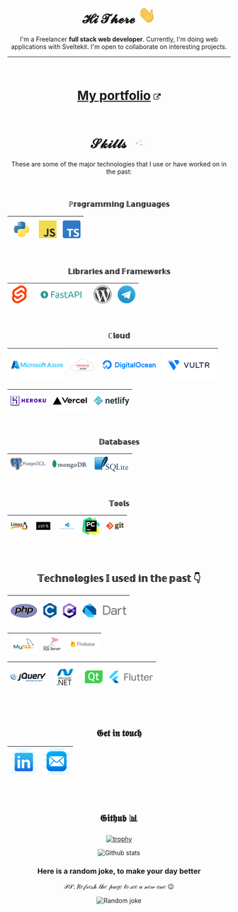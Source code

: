 <div align="center">

# 𝓗𝓲 𝓣𝓱𝓮𝓻𝓮 ![Hi.gif](./i/hi.gif)

I'm a Freelancer **full stack web developer**. Currently, I'm doing web applications with Sveltekit. I'm open to collaborate on interesting projects.

---
<br>

# [My portfolio](https://computly.me) ![External link icon](./i/external-link.png)

<br>

# 𝓢𝓴𝓲𝓵𝓵𝓼 ![Juggling.gif](./i/jg.gif)

These are some of the major technologies that I use or have worked on in the past:

<br>

### **ℙ𝕣𝕠𝕘𝕣𝕒𝕞𝕞𝕚𝕟𝕘 𝕃𝕒𝕟𝕘𝕦𝕒𝕘𝕖𝕤**

| ![Python](./i/py.png) | ![Javascript](./i/js.png) | ![Typescript](./i/ts.png) |
| --------------------- | ------------------------- | ------------------------- |

<br>

### **𝕃𝕚𝕓𝕣𝕒𝕣𝕚𝕖𝕤 𝕒𝕟𝕕 𝔽𝕣𝕒𝕞𝕖𝕨𝕠𝕣𝕜𝕤**
| ![Svelte](./i/svelte.png) | ![FastAPI](./i/fastapi.png) | ![Wordpress](./i/wp.png) | ![Telegram bot API](./i/tg.png) |
| ------------------------- | --------------------------- | ------------------------ | ------------------------------- |

<br>

### **ℂ𝕝𝕠𝕦𝕕**

| ![Microsoft Azure](./i/az.png) | ![Oracle cloud](./i/oc.png) | ![Digitalocean](./i/digitalocean.png) | ![Vultr](./i/vultr.png) |
| ------------------------------ | --------------------------- | ------------------------------------- | ----------------------- |

| ![Heroku](./i/heroku.png) | ![Vercel](./i/vc.png) | ![Netlify](./i/netlify.png) |
| ------------------------- | --------------------- | --------------------------- |

<br>

### **𝔻𝕒𝕥𝕒𝕓𝕒𝕤𝕖𝕤**

| ![PostgresQL](./i/postgresql.png) | ![MongoDB](./i/mongo.png) | ![SQLite](./i/sqlite.png) |
| --------------------------------- | ------------------------- | ------------------------- |

<br>

### **𝕋𝕠𝕠𝕝𝕤**

| ![Linux](./i/Linux.jpeg) | ![Zsh](./i/zsh.png) | ![VS Code](./i/vscode.png) | ![PyCharm](./i/pycharm.png) | ![Git](./i/git.png) |
| ------------------------ | ------------------- | -------------------------- | --------------------------- | ------------------- |

<br><br>

## 𝕋𝕖𝕔𝕙𝕟𝕠𝕝𝕠𝕘𝕚𝕖𝕤 𝕀 𝕦𝕤𝕖𝕕 𝕚𝕟 𝕥𝕙𝕖 𝕡𝕒𝕤𝕥 👇
| ![PHP](./i/php.png) | ![C](./i/c.png) | ![C-hashtag 🤪](./i/c-sharp.png) | ![Dart](./i/dart.png) |
| ------------------- | --------------- | ------------------------------- | --------------------- |

| ![Mysql](./i/mysql.png) | ![Microsoft SQL server](./i/mssql.png) | ![Firebase](./i/Firebase.png) |
| ----------------------- | -------------------------------------- | ----------------------------- |

| ![jQuery](./i/jquery.png) | ![Microsoft .Net WPF](./i/dot-net.png) | ![QT](./i/qt.png) | ![Flutter](./i/flutter.png) |
| ------------------------- | -------------------------------------- | ----------------- | --------------------------- |

<br><br>

## 𝕲𝖊𝖙 𝖎𝖓 𝖙𝖔𝖚𝖈𝖍

| [![Linkedin](./i/linkedin.png)](https://www.linkedin.com/in/a3k) | [![Email](./i/mail.png)](mailto://contact@a3k.tech) |
| ---------------------------------------------------------------- | --------------------------------------------------- |

<br><br>

## 𝕲𝖎𝖙𝖍𝖚𝖇 📊

[![trophy](https://github-profile-trophy.vercel.app/?username=416d72&theme=flat&no-bg=true&no-frame=true&row=2&column=3)](https://github.com/416d72/)

![Github stats](https://github-readme-stats.vercel.app/api?username=416d72&show_icons=true&theme=great-gatsby&bg_color=135,471B8E,1e024b&include_all_commits=true)


### **Here is a random joke, to make your day better**
𝒫𝒮: 𝑅𝑒𝒻𝓇𝑒𝓈𝒽 𝓉𝒽𝑒 𝓅𝒶𝑔𝑒 𝓉𝑜 𝓈𝑒𝑒 𝒶 𝓃𝑒𝓌 𝑜𝓃𝑒 😉

![Random joke](https://readme-jokes.vercel.app/api?hideBorder&theme=gradientBlue&qColor=%23ffff00&aColor=%23ffffff)

</div>
